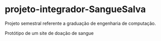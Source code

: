 # projeto-integrador-SangueSalva
Projeto semestral referente a graduação de engenharia de computação.

Protótipo de um site de doação de sangue
